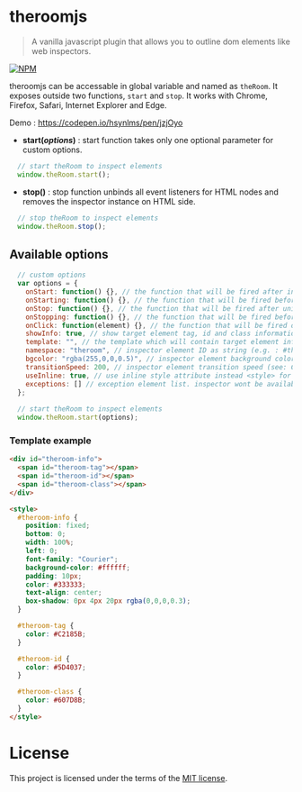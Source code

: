# theroomjs
> A vanilla javascript plugin that allows you to outline dom elements like web inspectors.

[![NPM](https://nodei.co/npm/theroomjs.png)](https://nodei.co/npm/theroomjs/)

theroomjs can be accessable in global variable and named as `theRoom`. It exposes outside two functions, `start` and `stop`. It works with Chrome, Firefox, Safari, Internet Explorer and Edge.

Demo : https://codepen.io/hsynlms/pen/jzjOyo

- **start(*options*)** : start function takes only one optional parameter for custom options.
```javascript
  // start theRoom to inspect elements
  window.theRoom.start();
```

- **stop()** : stop function unbinds all event listeners for HTML nodes and removes the inspector instance on HTML side.
```javascript
  // stop theRoom to inspect elements
  window.theRoom.stop();
```

## Available options
```javascript
  // custom options
  var options = {
    onStart: function() {}, // the function that will be fired after initialization
    onStarting: function() {}, // the function that will be fired before initialization
    onStop: function() {}, // the function that will be fired after uninitialization
    onStopping: function() {}, // the function that will be fired before uninitialization
    onClick: function(element) {}, // the function that will be fired on click on any allowed element
    showInfo: true, // show target element tag, id and class information
    template: "", // the template which will contain target element information (showInfo must be activated)
    namespace: "theroom", // inspector element ID as string (e.g. : #theroom)
    bgcolor: "rgba(255,0,0,0.5)", // inspector element background color as hex
    transitionSpeed: 200, // inspector element transition speed (see: CSS Transition Speed)
    useInline: true, // use inline style attribute instead <style> for styling inspector element
    exceptions: [] // exception element list. inspector wont be available for them. basic css selectors are supported
  };
  
  // start theRoom to inspect elements
  window.theRoom.start(options);
```

### Template example
```html
<div id="theroom-info">
  <span id="theroom-tag"></span>
  <span id="theroom-id"></span>
  <span id="theroom-class"></span>
</div>

<style>
  #theroom-info {
    position: fixed;
    bottom: 0;
    width: 100%;
    left: 0;
    font-family: "Courier";
    background-color: #ffffff;
    padding: 10px;
    color: #333333;
    text-align: center;
    box-shadow: 0px 4px 20px rgba(0,0,0,0.3);
  }

  #theroom-tag {
    color: #C2185B;
  }

  #theroom-id {
    color: #5D4037;
  }

  #theroom-class {
    color: #607D8B;
  }
</style>
```

# License
This project is licensed under the terms of the [MIT license](https://github.com/hsynlms/theroomjs/blob/master/LICENSE).
